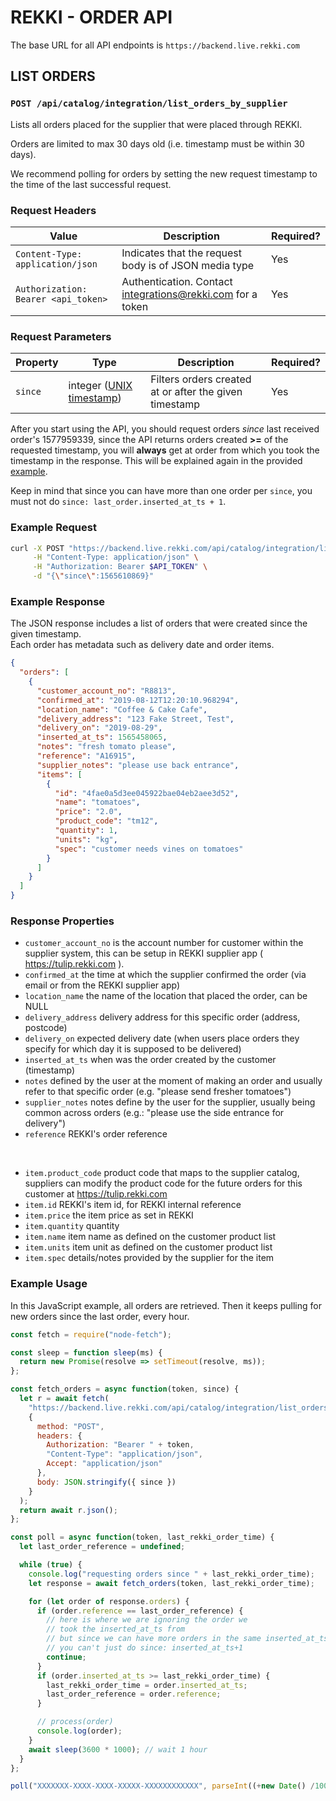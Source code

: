 # REKKI - ORDER API

The base URL for all API endpoints is `https://backend.live.rekki.com`

## LIST ORDERS
### `POST /api/catalog/integration/list_orders_by_supplier`

Lists all orders placed for the supplier that were placed through REKKI.

Orders are limited to max 30 days old (i.e. timestamp must be within 30 days).

We recommend polling for orders by setting the new request timestamp to the time of the last successful request.


### Request Headers

| Value | Description | Required? |
| --- | --- | --- |
| `Content-Type: application/json` | Indicates that the request body is of JSON media type | Yes|
| `Authorization: Bearer <api_token>` | Authentication. Contact integrations@rekki.com for a token | Yes |

### Request Parameters

| Property | Type | Description | Required? |
| --- | --- | --- | --- |
| `since` | integer ([UNIX timestamp]) | Filters orders created at or after the given timestamp | Yes |

[UNIX timestamp]: https://www.epochconverter.com/

After you start using the API, you should request orders *since* last
received order's 1577959339, since the API returns orders created **>=**
of the requested timestamp, you will **always** get at order from which
you took the timestamp in the response. This will be explained again
in the provided [example](#example-usage).

Keep in mind that since you can have more than one order per `since`,
you must not do `since: last_order.inserted_at_ts + 1`.

### Example Request

```bash
curl -X POST "https://backend.live.rekki.com/api/catalog/integration/list_orders_by_supplier" \
     -H "Content-Type: application/json" \
     -H "Authorization: Bearer $API_TOKEN" \
     -d "{\"since\":1565610869}"
```

### Example Response

The JSON response includes a list of orders that were created since the given timestamp.  
Each order has metadata such as delivery date and order items.

```json
{
  "orders": [
    {
      "customer_account_no": "R8813", 
      "confirmed_at": "2019-08-12T12:20:10.968294",
      "location_name": "Coffee & Cake Cafe",
      "delivery_address": "123 Fake Street, Test",
      "delivery_on": "2019-08-29",
      "inserted_at_ts": 1565458065,
      "notes": "fresh tomato please",
      "reference": "A16915",
      "supplier_notes": "please use back entrance",
      "items": [
        {
          "id": "4fae0a5d3ee045922bae04eb2aee3d52",
          "name": "tomatoes",
          "price": "2.0",
          "product_code": "tm12",
          "quantity": 1,
          "units": "kg",
          "spec": "customer needs vines on tomatoes"
        }
      ]
    }
  ]
}
```

### Response Properties

* `customer_account_no` is the account number for customer within the supplier system, this can be setup in REKKI supplier app ( https://tulip.rekki.com ). 
* `confirmed_at` the time at which the supplier confirmed the order (via email or from the REKKI supplier app)
* `location_name` the name of the location that placed the order, can be NULL
* `delivery_address` delivery address for this specific order (address, postcode)
* `delivery_on` expected delivery date (when users place orders they specify for which day it is supposed to be delivered)
* `inserted_at_ts` when was the order created by the customer (timestamp)
* `notes` defined by the user at the moment of making an order and usually refer to that specific order (e.g. "please send fresher tomatoes")
* `supplier_notes` notes define by the user for the supplier, usually being common across orders (e.g.: "please use the side entrance for delivery")
* `reference` REKKI's order reference
  
&nbsp;
* `item.product_code` product code that maps to the supplier catalog, suppliers can modify the product code for the future orders for this customer at https://tulip.rekki.com
* `item.id` REKKI's item id, for REKKI internal reference 
* `item.price` the item price as set in REKKI 
* `item.quantity` quantity
* `item.name` item name as defined on the customer product list 
* `item.units` item unit as defined on the customer product list 
* `item.spec` details/notes provided by the supplier for the item 

### Example Usage

In this JavaScript example, all orders are retrieved. Then it keeps pulling for new orders since the last order, every hour. 

```js
const fetch = require("node-fetch");

const sleep = function sleep(ms) {
  return new Promise(resolve => setTimeout(resolve, ms));
};

const fetch_orders = async function(token, since) {
  let r = await fetch(
    "https://backend.live.rekki.com/api/catalog/integration/list_orders_by_supplier",
    {
      method: "POST",
      headers: {
        Authorization: "Bearer " + token,
        "Content-Type": "application/json",
        Accept: "application/json"
      },
      body: JSON.stringify({ since })
    }
  );
  return await r.json();
};

const poll = async function(token, last_rekki_order_time) {
  let last_order_reference = undefined;

  while (true) {
    console.log("requesting orders since " + last_rekki_order_time);
    let response = await fetch_orders(token, last_rekki_order_time);

    for (let order of response.orders) {
      if (order.reference == last_order_reference) {
        // here is where we are ignoring the order we
        // took the inserted_at_ts from
        // but since we can have more orders in the same inserted_at_ts
        // you can't just do since: inserted_at_ts+1
        continue;
      }    
      if (order.inserted_at_ts >= last_rekki_order_time) {
        last_rekki_order_time = order.inserted_at_ts;
        last_order_reference = order.reference;
      }

      // process(order)
      console.log(order);
    }
    await sleep(3600 * 1000); // wait 1 hour
  }
};

poll("XXXXXXX-XXXX-XXXX-XXXXX-XXXXXXXXXXXX", parseInt((+new Date() /1000) - 3600 * 24 * 30));
```
